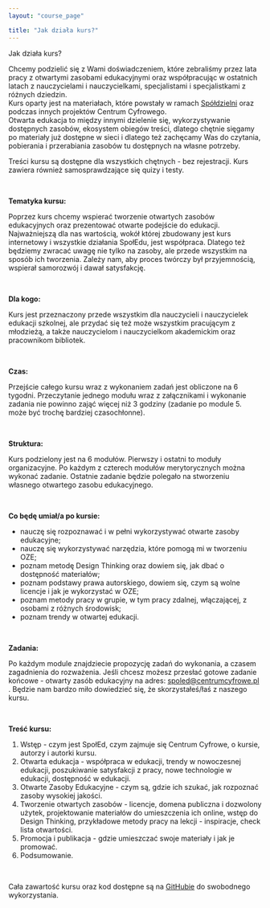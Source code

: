 ```yaml
---
layout: "course_page"

title: "Jak działa kurs?"
---
```


<div class="text-center screen-title">
Jak działa kurs?
</div>


<div class="screen-content">
  <p>Chcemy podzielić się z Wami doświadczeniem, które zebraliśmy przez lata pracy z otwartymi zasobami edukacyjnymi oraz współpracując w ostatnich latach z nauczycielami i nauczycielkami, specjalistami i specjalistkami z różnych dziedzin. <br/>
Kurs oparty jest na materiałach, które powstały w ramach <a class="content-link" target="_blank" href="{{ site.baseurl }}/modules/1. wprowadzenie/spoled/">Spółdzielni</a> oraz podczas innych projektów Centrum Cyfrowego. <br/>
Otwarta edukacja to między innymi dzielenie się, wykorzystywanie dostępnych zasobów, ekosystem obiegów treści, dlatego chętnie sięgamy po materiały już dostępne w sieci i dlatego też zachęcamy Was do czytania, pobierania i przerabiania zasobów tu dostępnych na własne potrzeby.
</p> 
<p>Treści kursu są dostępne dla wszystkich chętnych - bez rejestracji. Kurs zawiera również samosprawdzające się quizy i testy.</p>
  
  &nbsp;
  
  <p><strong>Tematyka kursu:</strong></p>  
  <p>Poprzez kurs chcemy wspierać tworzenie otwartych zasobów edukacyjnych oraz prezentować otwarte podejście do edukacji. Najważniejszą dla nas wartością, wokół której zbudowany jest kurs internetowy i wszystkie działania SpołEdu, jest współpraca. Dlatego też będziemy zwracać uwagę nie tylko na zasoby, ale przede wszystkim na sposób ich tworzenia. Zależy nam, aby proces twórczy był przyjemnością, wspierał samorozwój i dawał satysfakcję.
</p>

&nbsp;
  
  <p><strong>Dla kogo:</strong></p>  
  <p>Kurs jest przeznaczony przede wszystkim dla nauczycieli i nauczycielek edukacji szkolnej, ale przydać się też może wszystkim pracującym z młodzieżą, a także nauczycielom i nauczycielkom akademickim oraz pracownikom bibliotek.</p>

&nbsp;

<p><strong>Czas:</strong></p>  
  <p>Przejście całego kursu wraz z wykonaniem zadań jest obliczone na 6 tygodni. Przeczytanie jednego modułu wraz z załącznikami i wykonanie zadania nie powinno zająć więcej niż 3 godziny (zadanie po module 5. może być trochę bardziej czasochłonne).</p>
  
  &nbsp;
  
  <p><strong>Struktura:</strong></p>  
  <p>Kurs podzielony jest na 6 modułów. Pierwszy i ostatni to moduły organizacyjne. Po każdym z czterech modułów merytorycznych można wykonać zadanie. Ostatnie zadanie będzie polegało na stworzeniu własnego otwartego zasobu edukacyjnego.</p>
  
  &nbsp;
  
  <p><strong>Co będę umiał/a po kursie:</strong></p>  
  <p>
  <ul>
    <li class="bullet">nauczę się rozpoznawać i w pełni wykorzystywać otwarte zasoby edukacyjne;</li>
<li class="bullet">nauczę się wykorzystywać narzędzia, które pomogą mi w tworzeniu OZE;</li>
    <li class="bullet">poznam metodę Design Thinking oraz dowiem się, jak dbać o dostępność materiałów;</li>
<li class="bullet">poznam podstawy prawa autorskiego, dowiem się, czym są wolne licencje i jak je wykorzystać w OZE;</li>
<li class="bullet">poznam metody pracy w grupie, w tym pracy zdalnej, włączającej, z osobami z różnych środowisk;</li>
<li class="bullet">poznam trendy w otwartej edukacji.</li>
</ul>
</p>
  
  &nbsp;
  
  <p><strong>Zadania:</strong></p>  
  <p>Po każdym module znajdziecie propozycję zadań do wykonania, a czasem zagadnienia do rozważenia. Jeśli chcesz możesz przesłać gotowe zadanie końcowe - otwarty zasób edukacyjny na adres: <a class="content-link" href="mailto:spoled@centrumcyfrowe.pl">spoled@centrumcyfrowe.pl </a>. Będzie nam bardzo miło dowiedzieć się, że skorzystałeś/łaś z naszego kursu.
</p>
  
  &nbsp;
  
  <p><strong>Treść kursu:</strong></p>  
<p>
<ol>
<li class="number">Wstęp - czym jest SpołEd, czym zajmuje się Centrum Cyfrowe, o kursie, autorzy i autorki kursu.</li>
<li class="number">Otwarta edukacja - współpraca w edukacji, trendy w nowoczesnej edukacji, poszukiwanie satysfakcji z pracy, nowe technologie w edukacji, dostępność w edukacji.</li>
<li class="number">Otwarte Zasoby Edukacyjne - czym są, gdzie ich szukać, jak rozpoznać zasoby wysokiej jakości.</li>
<li class="number">Tworzenie otwartych zasobów - licencje, domena publiczna i dozwolony użytek, projektowanie materiałów do umieszczenia ich online, wstęp do Design Thinking, przykładowe metody pracy na lekcji - inspiracje, check lista otwartości.</li>
<li class="number">Promocja i publikacja - gdzie umieszczać swoje materiały i jak je promować.</li>
<li class="number">Podsumowanie.</li>
</ol>
</p>
  &nbsp;
  <p>Cała zawartość kursu oraz kod dostępne są na <a class="content-link" target="_blank" href="https://github.com/spoledkurs/spoledkurs.github.io">GitHubie</a> do swobodnego wykorzystania.</p>

</div> 

